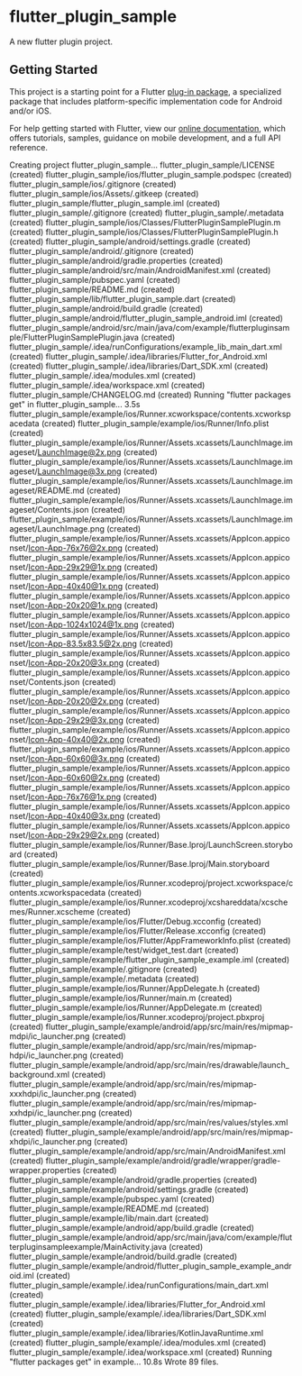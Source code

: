 # flutter_plugin_sample

A new flutter plugin project.

## Getting Started

This project is a starting point for a Flutter
[plug-in package](https://flutter.io/developing-packages/),
a specialized package that includes platform-specific implementation code for
Android and/or iOS.

For help getting started with Flutter, view our 
[online documentation](https://flutter.io/docs), which offers tutorials, 
samples, guidance on mobile development, and a full API reference.


Creating project flutter_plugin_sample...
  flutter_plugin_sample/LICENSE (created)
  flutter_plugin_sample/ios/flutter_plugin_sample.podspec (created)
  flutter_plugin_sample/ios/.gitignore (created)
  flutter_plugin_sample/ios/Assets/.gitkeep (created)
  flutter_plugin_sample/flutter_plugin_sample.iml (created)
  flutter_plugin_sample/.gitignore (created)
  flutter_plugin_sample/.metadata (created)
  flutter_plugin_sample/ios/Classes/FlutterPluginSamplePlugin.m (created)
  flutter_plugin_sample/ios/Classes/FlutterPluginSamplePlugin.h (created)
  flutter_plugin_sample/android/settings.gradle (created)
  flutter_plugin_sample/android/.gitignore (created)
  flutter_plugin_sample/android/gradle.properties (created)
  flutter_plugin_sample/android/src/main/AndroidManifest.xml (created)
  flutter_plugin_sample/pubspec.yaml (created)
  flutter_plugin_sample/README.md (created)
  flutter_plugin_sample/lib/flutter_plugin_sample.dart (created)
  flutter_plugin_sample/android/build.gradle (created)
  flutter_plugin_sample/android/flutter_plugin_sample_android.iml (created)
  flutter_plugin_sample/android/src/main/java/com/example/flutterpluginsample/FlutterPluginSamplePlugin.java (created)
  flutter_plugin_sample/.idea/runConfigurations/example_lib_main_dart.xml (created)
  flutter_plugin_sample/.idea/libraries/Flutter_for_Android.xml (created)
  flutter_plugin_sample/.idea/libraries/Dart_SDK.xml (created)
  flutter_plugin_sample/.idea/modules.xml (created)
  flutter_plugin_sample/.idea/workspace.xml (created)
  flutter_plugin_sample/CHANGELOG.md (created)
Running "flutter packages get" in flutter_plugin_sample...   3.5s
  flutter_plugin_sample/example/ios/Runner.xcworkspace/contents.xcworkspacedata (created)
  flutter_plugin_sample/example/ios/Runner/Info.plist (created)
  flutter_plugin_sample/example/ios/Runner/Assets.xcassets/LaunchImage.imageset/LaunchImage@2x.png (created)
  flutter_plugin_sample/example/ios/Runner/Assets.xcassets/LaunchImage.imageset/LaunchImage@3x.png (created)
  flutter_plugin_sample/example/ios/Runner/Assets.xcassets/LaunchImage.imageset/README.md (created)
  flutter_plugin_sample/example/ios/Runner/Assets.xcassets/LaunchImage.imageset/Contents.json (created)
  flutter_plugin_sample/example/ios/Runner/Assets.xcassets/LaunchImage.imageset/LaunchImage.png (created)
  flutter_plugin_sample/example/ios/Runner/Assets.xcassets/AppIcon.appiconset/Icon-App-76x76@2x.png (created)
  flutter_plugin_sample/example/ios/Runner/Assets.xcassets/AppIcon.appiconset/Icon-App-29x29@1x.png (created)
  flutter_plugin_sample/example/ios/Runner/Assets.xcassets/AppIcon.appiconset/Icon-App-40x40@1x.png (created)
  flutter_plugin_sample/example/ios/Runner/Assets.xcassets/AppIcon.appiconset/Icon-App-20x20@1x.png (created)
  flutter_plugin_sample/example/ios/Runner/Assets.xcassets/AppIcon.appiconset/Icon-App-1024x1024@1x.png (created)
  flutter_plugin_sample/example/ios/Runner/Assets.xcassets/AppIcon.appiconset/Icon-App-83.5x83.5@2x.png (created)
  flutter_plugin_sample/example/ios/Runner/Assets.xcassets/AppIcon.appiconset/Icon-App-20x20@3x.png (created)
  flutter_plugin_sample/example/ios/Runner/Assets.xcassets/AppIcon.appiconset/Contents.json (created)
  flutter_plugin_sample/example/ios/Runner/Assets.xcassets/AppIcon.appiconset/Icon-App-20x20@2x.png (created)
  flutter_plugin_sample/example/ios/Runner/Assets.xcassets/AppIcon.appiconset/Icon-App-29x29@3x.png (created)
  flutter_plugin_sample/example/ios/Runner/Assets.xcassets/AppIcon.appiconset/Icon-App-40x40@2x.png (created)
  flutter_plugin_sample/example/ios/Runner/Assets.xcassets/AppIcon.appiconset/Icon-App-60x60@3x.png (created)
  flutter_plugin_sample/example/ios/Runner/Assets.xcassets/AppIcon.appiconset/Icon-App-60x60@2x.png (created)
  flutter_plugin_sample/example/ios/Runner/Assets.xcassets/AppIcon.appiconset/Icon-App-76x76@1x.png (created)
  flutter_plugin_sample/example/ios/Runner/Assets.xcassets/AppIcon.appiconset/Icon-App-40x40@3x.png (created)
  flutter_plugin_sample/example/ios/Runner/Assets.xcassets/AppIcon.appiconset/Icon-App-29x29@2x.png (created)
  flutter_plugin_sample/example/ios/Runner/Base.lproj/LaunchScreen.storyboard (created)
  flutter_plugin_sample/example/ios/Runner/Base.lproj/Main.storyboard (created)
  flutter_plugin_sample/example/ios/Runner.xcodeproj/project.xcworkspace/contents.xcworkspacedata (created)
  flutter_plugin_sample/example/ios/Runner.xcodeproj/xcshareddata/xcschemes/Runner.xcscheme (created)
  flutter_plugin_sample/example/ios/Flutter/Debug.xcconfig (created)
  flutter_plugin_sample/example/ios/Flutter/Release.xcconfig (created)
  flutter_plugin_sample/example/ios/Flutter/AppFrameworkInfo.plist (created)
  flutter_plugin_sample/example/test/widget_test.dart (created)
  flutter_plugin_sample/example/flutter_plugin_sample_example.iml (created)
  flutter_plugin_sample/example/.gitignore (created)
  flutter_plugin_sample/example/.metadata (created)
  flutter_plugin_sample/example/ios/Runner/AppDelegate.h (created)
  flutter_plugin_sample/example/ios/Runner/main.m (created)
  flutter_plugin_sample/example/ios/Runner/AppDelegate.m (created)
  flutter_plugin_sample/example/ios/Runner.xcodeproj/project.pbxproj (created)
  flutter_plugin_sample/example/android/app/src/main/res/mipmap-mdpi/ic_launcher.png (created)
  flutter_plugin_sample/example/android/app/src/main/res/mipmap-hdpi/ic_launcher.png (created)
  flutter_plugin_sample/example/android/app/src/main/res/drawable/launch_background.xml (created)
  flutter_plugin_sample/example/android/app/src/main/res/mipmap-xxxhdpi/ic_launcher.png (created)
  flutter_plugin_sample/example/android/app/src/main/res/mipmap-xxhdpi/ic_launcher.png (created)
  flutter_plugin_sample/example/android/app/src/main/res/values/styles.xml (created)
  flutter_plugin_sample/example/android/app/src/main/res/mipmap-xhdpi/ic_launcher.png (created)
  flutter_plugin_sample/example/android/app/src/main/AndroidManifest.xml (created)
  flutter_plugin_sample/example/android/gradle/wrapper/gradle-wrapper.properties (created)
  flutter_plugin_sample/example/android/gradle.properties (created)
  flutter_plugin_sample/example/android/settings.gradle (created)
  flutter_plugin_sample/example/pubspec.yaml (created)
  flutter_plugin_sample/example/README.md (created)
  flutter_plugin_sample/example/lib/main.dart (created)
  flutter_plugin_sample/example/android/app/build.gradle (created)
  flutter_plugin_sample/example/android/app/src/main/java/com/example/flutterpluginsampleexample/MainActivity.java (created)
  flutter_plugin_sample/example/android/build.gradle (created)
  flutter_plugin_sample/example/android/flutter_plugin_sample_example_android.iml (created)
  flutter_plugin_sample/example/.idea/runConfigurations/main_dart.xml (created)
  flutter_plugin_sample/example/.idea/libraries/Flutter_for_Android.xml (created)
  flutter_plugin_sample/example/.idea/libraries/Dart_SDK.xml (created)
  flutter_plugin_sample/example/.idea/libraries/KotlinJavaRuntime.xml (created)
  flutter_plugin_sample/example/.idea/modules.xml (created)
  flutter_plugin_sample/example/.idea/workspace.xml (created)
Running "flutter packages get" in example...                10.8s
Wrote 89 files.

